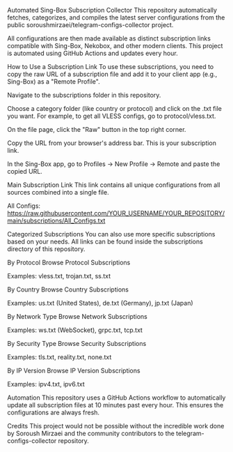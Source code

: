 Automated Sing-Box Subscription Collector
This repository automatically fetches, categorizes, and compiles the latest server configurations from the public soroushmirzaei/telegram-configs-collector project.

All configurations are then made available as distinct subscription links compatible with Sing-Box, Nekobox, and other modern clients. This project is automated using GitHub Actions and updates every hour.

How to Use a Subscription Link
To use these subscriptions, you need to copy the raw URL of a subscription file and add it to your client app (e.g., Sing-Box) as a "Remote Profile".

Navigate to the subscriptions folder in this repository.

Choose a category folder (like country or protocol) and click on the .txt file you want. For example, to get all VLESS configs, go to protocol/vless.txt.

On the file page, click the "Raw" button in the top right corner.

Copy the URL from your browser's address bar. This is your subscription link.

In the Sing-Box app, go to Profiles -> New Profile -> Remote and paste the copied URL.

Main Subscription Link
This link contains all unique configurations from all sources combined into a single file.

All Configs: https://raw.githubusercontent.com/YOUR_USERNAME/YOUR_REPOSITORY/main/subscriptions/All_Configs.txt

Categorized Subscriptions
You can also use more specific subscriptions based on your needs. All links can be found inside the subscriptions directory of this repository.

By Protocol
Browse Protocol Subscriptions

Examples: vless.txt, trojan.txt, ss.txt

By Country
Browse Country Subscriptions

Examples: us.txt (United States), de.txt (Germany), jp.txt (Japan)

By Network Type
Browse Network Subscriptions

Examples: ws.txt (WebSocket), grpc.txt, tcp.txt

By Security Type
Browse Security Subscriptions

Examples: tls.txt, reality.txt, none.txt

By IP Version
Browse IP Version Subscriptions

Examples: ipv4.txt, ipv6.txt

Automation
This repository uses a GitHub Actions workflow to automatically update all subscription files at 10 minutes past every hour. This ensures the configurations are always fresh.

Credits
This project would not be possible without the incredible work done by Soroush Mirzaei and the community contributors to the telegram-configs-collector repository.
